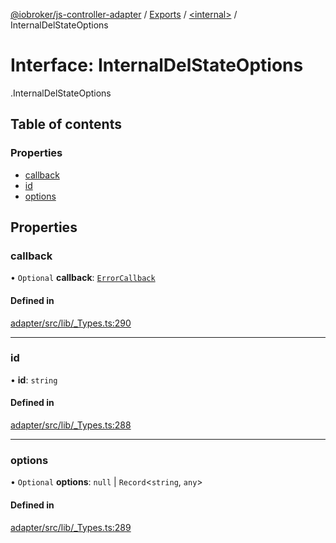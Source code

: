 [@iobroker/js-controller-adapter](../README.md) / [Exports](../modules.md) / [<internal\>](../modules/internal_.md) / InternalDelStateOptions

# Interface: InternalDelStateOptions

[<internal>](../modules/internal_.md).InternalDelStateOptions

## Table of contents

### Properties

- [callback](internal_.InternalDelStateOptions.md#callback)
- [id](internal_.InternalDelStateOptions.md#id)
- [options](internal_.InternalDelStateOptions.md#options)

## Properties

### callback

• `Optional` **callback**: [`ErrorCallback`](../modules/internal_.md#errorcallback)

#### Defined in

[adapter/src/lib/_Types.ts:290](https://github.com/ioBroker/ioBroker.js-controller/blob/4361085b/packages/adapter/src/lib/_Types.ts#L290)

___

### id

• **id**: `string`

#### Defined in

[adapter/src/lib/_Types.ts:288](https://github.com/ioBroker/ioBroker.js-controller/blob/4361085b/packages/adapter/src/lib/_Types.ts#L288)

___

### options

• `Optional` **options**: ``null`` \| `Record`<`string`, `any`\>

#### Defined in

[adapter/src/lib/_Types.ts:289](https://github.com/ioBroker/ioBroker.js-controller/blob/4361085b/packages/adapter/src/lib/_Types.ts#L289)
